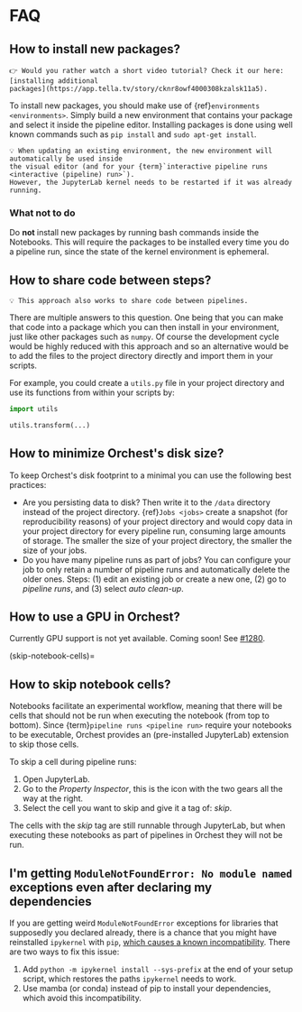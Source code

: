 # FAQ

## How to install new packages?

```{tip}
👉 Would you rather watch a short video tutorial? Check it our here: [installing additional
packages](https://app.tella.tv/story/cknr8owf4000308kzalsk11a5).
```

To install new packages, you should make use of {ref}`environments <environments>`. Simply build a
new environment that contains your package and select it inside the pipeline editor. Installing
packages is done using well known commands such as `pip install` and `sudo apt-get install`.

```{note}
💡 When updating an existing environment, the new environment will automatically be used inside
the visual editor (and for your {term}`interactive pipeline runs <interactive (pipeline) run>`).
However, the JupyterLab kernel needs to be restarted if it was already running.
```

### What not to do

Do **not** install new packages by running bash commands inside the Notebooks. This will require the
packages to be installed every time you do a pipeline run, since the state of the kernel environment
is ephemeral.

## How to share code between steps?

```{note}
💡 This approach also works to share code between pipelines.
```

There are multiple answers to this question. One being that you can make that code into a package
which you can then install in your environment, just like other packages such as `numpy`. Of
course the development cycle would be highly reduced with this approach and so an alternative would
be to add the files to the project directory directly and import them in your scripts.

For example, you could create a `utils.py` file in your project directory and use its functions
from within your scripts by:

```python
import utils

utils.transform(...)
```

## How to minimize Orchest's disk size?

To keep Orchest's disk footprint to a minimal you can use the following best practices:

- Are you persisting data to disk? Then write it to the `/data` directory instead of the project
  directory. {ref}`Jobs <jobs>` create a snapshot (for reproducibility reasons) of your project
  directory and would copy data in your project directory for every pipeline run, consuming large
  amounts of storage. The smaller the size of your project directory, the smaller the size of your
  jobs.
- Do you have many pipeline runs as part of jobs? You can configure your job to only retain a
  number of pipeline runs and automatically delete the older ones. Steps: (1) edit an existing job
  or create a new one, (2) go to _pipeline runs_, and (3) select _auto clean-up_.

## How to use a GPU in Orchest?

Currently GPU support is not yet available. Coming soon! See
[#1280](https://github.com/orchest/orchest/issues/1280).

(skip-notebook-cells)=

## How to skip notebook cells?

Notebooks facilitate an experimental workflow, meaning that there will be cells that should not be
run when executing the notebook (from top to bottom). Since {term}`pipeline runs <pipeline run>`
require your notebooks to be executable, Orchest provides an (pre-installed JupyterLab) extension
to skip those cells.

To skip a cell during pipeline runs:

1. Open JupyterLab.
2. Go to the _Property Inspector_, this is the icon with the two gears all the way at the right.
3. Select the cell you want to skip and give it a tag of: _skip_.

The cells with the _skip_ tag are still runnable through JupyterLab, but when executing these
notebooks as part of pipelines in Orchest they will not be run.

## I'm getting `ModuleNotFoundError: No module named` exceptions even after declaring my dependencies

If you are getting weird `ModuleNotFoundError` exceptions
for libraries that supposedly you declared already,
there is a chance that you might have reinstalled `ipykernel` with `pip`,
[which causes a known incompatibility].
There are two ways to fix this issue:

1. Add `python -m ipykernel install --sys-prefix` at the end of your setup script,
   which restores the paths `ipykernel` needs to work.
2. Use mamba (or conda) instead of pip to install your dependencies,
   which avoid this incompatibility.

[which causes a known incompatibility]: https://github.com/orchest/orchest/issues/425
